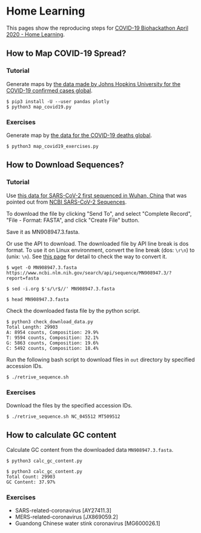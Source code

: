 # Home Learning

This pages show the reproducing steps for [COVID-19 Biohackathon April 2020 - Home Learning](https://github.com/virtual-biohackathons/covid-19-bh20/wiki/Home-Learning).

## How to Map COVID-19 Spread?

### Tutorial

Generate maps by [the data made by Johns Hopkins University for the COVID-19 confirmed cases global](https://github.com/CSSEGISandData/COVID-19/blob/master/csse_covid_19_data/csse_covid_19_time_series/time_series_covid19_confirmed_global.csv).

```
$ pip3 install -U --user pandas plotly
$ python3 map_covid19.py
```

### Exercises

Generate map by [the data for the COVID-19 deaths global](https://github.com/CSSEGISandData/COVID-19/blob/master/csse_covid_19_data/csse_covid_19_time_series/time_series_covid19_deaths_global.csv).

```
$ python3 map_covid19_exercises.py
```

## How to Download Sequences?

### Tutorial

Use [this data for SARS-CoV-2 first sequenced in Wuhan, China](https://www.ncbi.nlm.nih.gov/nuccore/MN908947) that was pointed out from [NCBI SARS-CoV-2 Sequences](https://www.ncbi.nlm.nih.gov/genbank/sars-cov-2-seqs).

To download the file by clicking "Send To", and select "Complete Record", "File - Format: FASTA", and click "Create File" button.

Save it as MN908947.3.fasta.

Or use the API to download.
The downloaded file by API line break is dos format.
To use it on Linux environment, convert the line break (dos: `\r\n`) to (unix: `\n`).
See [this page](https://stackoverflow.com/questions/2613800/how-to-convert-dos-windows-newline-crlf-to-unix-newline-lf-in-a-bash-script#2613834) for detail to check the way to convert it.

```
$ wget -O MN908947.3.fasta https://www.ncbi.nlm.nih.gov/search/api/sequence/MN908947.3/?report=fasta

$ sed -i.org $'s/\r$//' MN908947.3.fasta
```

```
$ head MN908947.3.fasta
```

Check the downloaded fasta file by the python script.

```
$ python3 check_download_data.py
Total Length: 29903
A: 8954 counts, Composition: 29.9%
T: 9594 counts, Composition: 32.1%
G: 5863 counts, Composition: 19.6%
C: 5492 counts, Composition: 18.4%
```

Run the following bash script to download files in `out` directory by specified accession IDs.

```
$ ./retrive_sequence.sh
```

### Exercises

Download the files by the specified accession IDs.

```
$ ./retrive_sequence.sh NC_045512 MT509512
```

## How to calculate GC content

Calculate GC content from the downloaded data `MN908947.3.fasta`.

```
$ python3 calc_gc_content.py

$ python3 calc_gc_content.py
Total Count: 29903
GC Content: 37.97%
```

### Exercises

* SARS-related-coronavirus [AY27411.3]
* MERS-related-coronavirus [JX869059.2]
* Guandong Chinese water stink coronavirus [MG600026.1]
